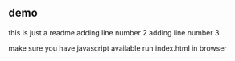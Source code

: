 ## demo
this is just a readme
adding line number 2
adding line number 3



make sure you have javascript available
run index.html in browser

